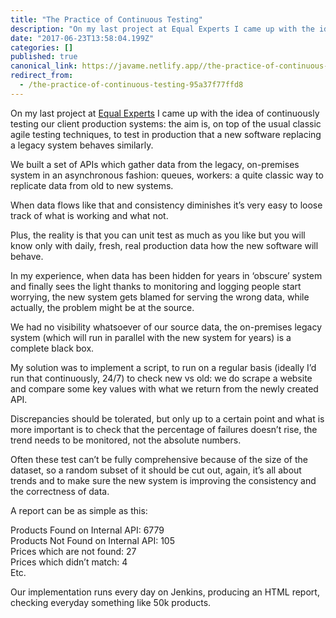```yaml
---
title: "The Practice of Continuous Testing"
description: "On my last project at Equal Experts I came up with the idea of continuously testing our client production systems: the aim is, on top of…"
date: "2017-06-23T13:58:04.199Z"
categories: []
published: true
canonical_link: https://javame.netlify.app//the-practice-of-continuous-testing-95a37f77ffd8
redirect_from:
  - /the-practice-of-continuous-testing-95a37f77ffd8
---
```


On my last project at [Equal Experts](https://www.equalexperts.com/) I came up with the idea of continuously testing our client production systems: the aim is, on top of the usual classic agile testing techniques, to test in production that a new software replacing a legacy system behaves similarly.

We built a set of APIs which gather data from the legacy, on-premises system in an asynchronous fashion: queues, workers: a quite classic way to replicate data from old to new systems.

When data flows like that and consistency diminishes it’s very easy to loose track of what is working and what not.

Plus, the reality is that you can unit test as much as you like but you will know only with daily, fresh, real production data how the new software will behave.

In my experience, when data has been hidden for years in ‘obscure’ system and finally sees the light thanks to monitoring and logging people start worrying, the new system gets blamed for serving the wrong data, while actually, the problem might be at the source.

We had no visibility whatsoever of our source data, the on-premises legacy system (which will run in parallel with the new system for years) is a complete black box.

My solution was to implement a script, to run on a regular basis (ideally I’d run that continuously, 24/7) to check new vs old: we do scrape a website and compare some key values with what we return from the newly created API.

Discrepancies should be tolerated, but only up to a certain point and what is more important is to check that the percentage of failures doesn’t rise, the trend needs to be monitored, not the absolute numbers.

Often these test can’t be fully comprehensive because of the size of the dataset, so a random subset of it should be cut out, again, it’s all about trends and to make sure the new system is improving the consistency and the correctness of data.

A report can be as simple as this:

Products Found on Internal API: 6779   
Products Not Found on Internal API: 105   
Prices which are not found: 27   
Prices which didn’t match: 4   
Etc.

Our implementation runs every day on Jenkins, producing an HTML report, checking everyday something like 50k products.
